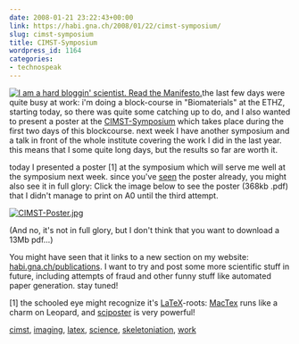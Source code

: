 ```yaml
---
date: 2008-01-21 23:22:43+00:00
link: https://habi.gna.ch/2008/01/22/cimst-symposium/
slug: cimst-symposium
title: CIMST-Symposium
wordpress_id: 1164
categories:
- technospeak
---
```



  [![I am a hard bloggin' scientist. Read the Manifesto.](http://www.hardbloggingscientists.de/logos/hardbloggin_normal.gif)](http://www.hardbloggingscientists.de/?page_id=14)the last few days were quite busy at work: i'm doing a block-course in "Biomaterials" at the ETHZ, starting today, so there was quite some catching up to do, and I also wanted to present a poster at the [CIMST-Symposium](http://www.cimst.ethz.ch/news/symposium) which takes place during the first two days of this blockcourse. next week I have another symposium and a talk in front of the whole institute covering the work I did in the last year. this means that I some quite long days, but the results so far are worth it.






    







  today I presented a poster [1] at the symposium which will serve me well at the symposium next week. since you've [seen](https://habi.gna.ch/2008/01/18/a4-statt-a0-2/) the poster already, you might also see it in full glory: Click the image below to see the poster (368kb .pdf) that I didn't manage to print on A0 until the third attempt.


  




  [![CIMST-Poster.jpg](https://habi.gna.ch/wp-content/uploads/2008/01/cimst-poster.jpg)](https://habi.gna.ch/publications/CIMST-Poster_small.pdf)  



  

(And no, it's not in full glory, but I don't think that you want to download a 13Mb pdf...)  

You might have seen that it links to a new section on my website: [habi.gna.ch/publications](https://habi.gna.ch/publications/). I want to try and post some more scientific stuff in future, including attempts of fraud and other funny stuff like automated paper generation. stay tuned!  

[1] the schooled eye might recognize it's [LaTeX](http://www.latex-project.org/)-roots: [MacTex](http://www.tug.org/mactex/) runs like a charm on Leopard, and [sciposter](http://www.ctan.org/tex-archive/macros/latex/contrib/sciposter/) is very powerful!  

  




[cimst](http://technorati.com/tag/cimst), [imaging](http://technorati.com/tag/imaging), [latex](http://technorati.com/tag/latex), [science](http://technorati.com/tag/science), [skeletoniation](http://technorati.com/tag/skeletoniation), [work](http://technorati.com/tag/work)
